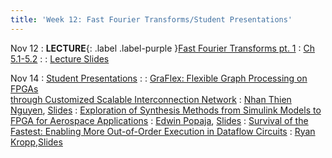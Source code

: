 ```yaml
---
title: 'Week 12: Fast Fourier Transforms/Student Presentations'
---
```


Nov 12
: **LECTURE**{: .label .label-purple }[Fast Fourier Transforms pt. 1](#)
  : [Ch 5.1-5.2](../assets/pp4fpgas.pdf)
: [](#)
  : [Lecture Slides](#)

Nov 14
: [Student Presentations](#)
  : [](#)
: [GraFlex: Flexible Graph Processing on FPGAs<br>through Customized Scalable Interconnection Network](https://dl.acm.org/doi/10.1145/3626202.3637573)
  : [Nhan Thien Nguyen](#), [Slides](#)
: [Exploration of Synthesis Methods from Simulink Models to FPGA for Aerospace Applications](https://dl.acm.org/doi/abs/10.1145/3587135.3592766)
  : [Edwin Popaja](#), [Slides](#)
: [Survival of the Fastest: Enabling More Out-of-Order Execution in Dataflow Circuits](https://dl.acm.org/doi/10.1145/3626202.3637556)
  : [Ryan Kropp](#),[Slides](#)

